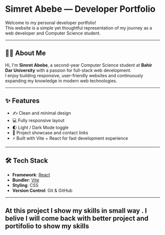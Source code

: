 # Simret Abebe — Developer Portfolio

Welcome to my personal developer portfolio!  
This website is a simple yet thoughtful representation of my journey as a web developer and Computer Science student.



---

## 👩‍💻 About Me

Hi, I'm **Simret Abebe**, a second-year Computer Science student at **Bahir Dar University** with a passion for full-stack web development.  
I enjoy building responsive, user-friendly websites and continuously expanding my knowledge in modern web technologies.

---

## ✨ Features

- ✍️ Clean and minimal design
- 💻 Fully responsive layout
- 🌓 Light / Dark Mode toggle
- 📂 Project showcase and contact links
- ⚡ Built with Vite + React for fast development experience

---

## 🛠 Tech Stack

- **Framework**: [React](https://reactjs.org/)
- **Bundler**: [Vite](https://vitejs.dev/)
- **Styling**: CSS 
- **Version Control**: Git & GitHub

---

## At this project I show my skills in small way . I belive I will come back with better project and portifolio to show my skills


